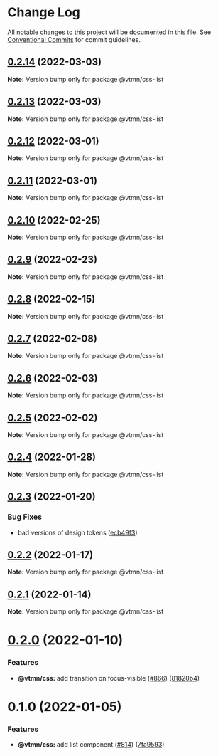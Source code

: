 # Change Log

All notable changes to this project will be documented in this file.
See [Conventional Commits](https://conventionalcommits.org) for commit guidelines.

## [0.2.14](https://github.com/Decathlon/vitamin-web/compare/@vtmn/css-list@0.2.13...@vtmn/css-list@0.2.14) (2022-03-03)

**Note:** Version bump only for package @vtmn/css-list





## [0.2.13](https://github.com/Decathlon/vitamin-web/compare/@vtmn/css-list@0.2.12...@vtmn/css-list@0.2.13) (2022-03-03)

**Note:** Version bump only for package @vtmn/css-list





## [0.2.12](https://github.com/Decathlon/vitamin-web/compare/@vtmn/css-list@0.2.11...@vtmn/css-list@0.2.12) (2022-03-01)

**Note:** Version bump only for package @vtmn/css-list





## [0.2.11](https://github.com/Decathlon/vitamin-web/compare/@vtmn/css-list@0.2.10...@vtmn/css-list@0.2.11) (2022-03-01)

**Note:** Version bump only for package @vtmn/css-list





## [0.2.10](https://github.com/Decathlon/vitamin-web/compare/@vtmn/css-list@0.2.9...@vtmn/css-list@0.2.10) (2022-02-25)

**Note:** Version bump only for package @vtmn/css-list





## [0.2.9](https://github.com/Decathlon/vitamin-web/compare/@vtmn/css-list@0.2.8...@vtmn/css-list@0.2.9) (2022-02-23)

**Note:** Version bump only for package @vtmn/css-list





## [0.2.8](https://github.com/Decathlon/vitamin-web/compare/@vtmn/css-list@0.2.7...@vtmn/css-list@0.2.8) (2022-02-15)

**Note:** Version bump only for package @vtmn/css-list





## [0.2.7](https://github.com/Decathlon/vitamin-web/compare/@vtmn/css-list@0.2.6...@vtmn/css-list@0.2.7) (2022-02-08)

**Note:** Version bump only for package @vtmn/css-list





## [0.2.6](https://github.com/Decathlon/vitamin-web/compare/@vtmn/css-list@0.2.5...@vtmn/css-list@0.2.6) (2022-02-03)

**Note:** Version bump only for package @vtmn/css-list





## [0.2.5](https://github.com/Decathlon/vitamin-web/compare/@vtmn/css-list@0.2.4...@vtmn/css-list@0.2.5) (2022-02-02)

**Note:** Version bump only for package @vtmn/css-list





## [0.2.4](https://github.com/Decathlon/vitamin-web/compare/@vtmn/css-list@0.2.3...@vtmn/css-list@0.2.4) (2022-01-28)

**Note:** Version bump only for package @vtmn/css-list





## [0.2.3](https://github.com/Decathlon/vitamin-web/compare/@vtmn/css-list@0.2.2...@vtmn/css-list@0.2.3) (2022-01-20)


### Bug Fixes

* bad versions of design tokens ([ecb49f3](https://github.com/Decathlon/vitamin-web/commit/ecb49f3d1e672cb3ba78c23dc64fd899ea4a08c1))





## [0.2.2](https://github.com/Decathlon/vitamin-web/compare/@vtmn/css-list@0.2.1...@vtmn/css-list@0.2.2) (2022-01-17)

**Note:** Version bump only for package @vtmn/css-list





## [0.2.1](https://github.com/Decathlon/vitamin-web/compare/@vtmn/css-list@0.2.0...@vtmn/css-list@0.2.1) (2022-01-14)

**Note:** Version bump only for package @vtmn/css-list





# [0.2.0](https://github.com/Decathlon/vitamin-web/compare/@vtmn/css-list@0.1.0...@vtmn/css-list@0.2.0) (2022-01-10)


### Features

* **@vtmn/css:** add transition on focus-visible ([#866](https://github.com/Decathlon/vitamin-web/issues/866)) ([81820b4](https://github.com/Decathlon/vitamin-web/commit/81820b4ebfcd8df223b8415885cb37a5d4ab5bd2))





# 0.1.0 (2022-01-05)


### Features

* **@vtmn/css:** add list component ([#814](https://github.com/Decathlon/vitamin-web/issues/814)) ([7fa9593](https://github.com/Decathlon/vitamin-web/commit/7fa959314f72fcfbd8a2eadeb6d55147c63ff625))
